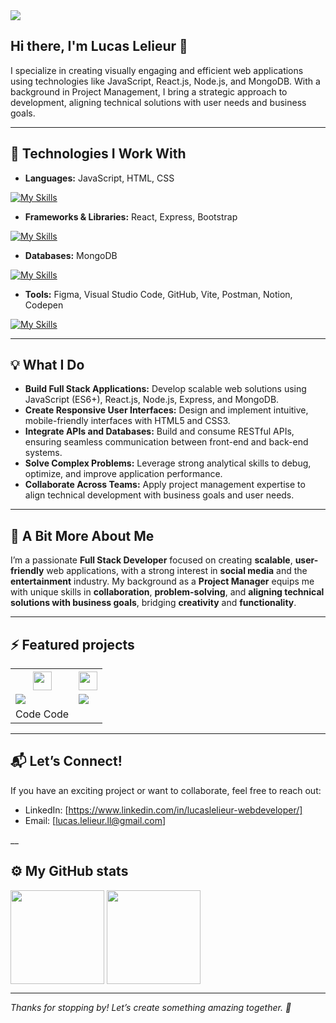 <img src="https://media.licdn.com/dms/image/v2/D4E16AQEBdQ0gV69CuA/profile-displaybackgroundimage-shrink_350_1400/profile-displaybackgroundimage-shrink_350_1400/0/1734540743585?e=1742428800&v=beta&t=xV9UpSWVrqJmnXw40e5aSWHJwP20pggHaY2Innxqlww" />

## Hi there, I'm Lucas Lelieur 👋

I specialize in creating visually engaging and efficient web applications using technologies like JavaScript, React.js, Node.js, and MongoDB. With a background in Project Management, I bring a strategic approach to development, aligning technical solutions with user needs and business goals.  

___

## 🚀 Technologies I Work With

- **Languages:** JavaScript, HTML, CSS
  
[![My Skills](https://skillicons.dev/icons?i=js,html,css&theme=light)](https://skillicons.dev)

- **Frameworks & Libraries:** React, Express, Bootstrap
  
[![My Skills](https://skillicons.dev/icons?i=react,express,bootstrap&theme=light)](https://skillicons.dev)

- **Databases:** MongoDB
  
[![My Skills](https://skillicons.dev/icons?i=mongodb&theme=light)](https://skillicons.dev)

- **Tools:** Figma, Visual Studio Code, GitHub, Vite, Postman, Notion, Codepen
  
[![My Skills](https://skillicons.dev/icons?i=figma,vscode,github,vite,postman,notion,codepen&theme=light)](https://skillicons.dev)

___

## 💡 What I Do

- **Build Full Stack Applications:** Develop scalable web solutions using JavaScript (ES6+), React.js, Node.js, Express, and MongoDB.
- **Create Responsive User Interfaces:** Design and implement intuitive, mobile-friendly interfaces with HTML5 and CSS3.
- **Integrate APIs and Databases:** Build and consume RESTful APIs, ensuring seamless communication between front-end and back-end systems.
- **Solve Complex Problems:** Leverage strong analytical skills to debug, optimize, and improve application performance.
- **Collaborate Across Teams:** Apply project management expertise to align technical development with business goals and user needs.  

___

## 🤠 A Bit More About Me

I’m a passionate **Full Stack Developer** focused on creating **scalable**, **user-friendly** web applications, with a strong interest in **social media** and the **entertainment** industry. My background as a **Project Manager** equips me with unique skills in **collaboration**, **problem-solving**, and **aligning technical solutions with business goals**, bridging **creativity** and **functionality**.  
___

## ⚡️ Featured projects

<table>
  <tr>
    <th><img src="https://res.cloudinary.com/dhluctrie/image/upload/v1736788255/LOGO_blanca_kkwqzh.png" style="height:30px"/></th>
    <th><img src="https://res.cloudinary.com/dhluctrie/image/upload/v1736788199/Logo_kzwn86.png" style="height:30px"/></th>
  </tr>
  <tr>
    <td valign="top"><img src="https://res.cloudinary.com/dhluctrie/image/upload/v1736788512/MockUp-1_r5ffnv.png"/></td>
    <td valign="top"><img src="https://res.cloudinary.com/dhluctrie/image/upload/v1736523691/La_Premiere_MockUp_kb6aeu.png"/></td>
  </tr>
  <tr>
    <td align="center">
        <span>Code</span>
        <span>Code</span>
    </td>
  </tr>
</table>

___

## 📬 Let’s Connect!
If you have an exciting project or want to collaborate, feel free to reach out:

- LinkedIn: [https://www.linkedin.com/in/lucaslelieur-webdeveloper/]  
- Email: [lucas.lelieur.ll@gmail.com]

__

## ⚙️ My GitHub stats

<div style="display: flex, justify-content:inline">
  <img height=150 align="center" src="https://github-readme-stats.vercel.app/api?username=lelieur&theme=dark&layout=compact" />
  <img height=150 align="center" src="https://github-readme-stats.vercel.app/api/top-langs?username=lelieur&theme=dark&layout=compact" />
</div>

___

*Thanks for stopping by! Let’s create something amazing together. 🚀*


<!--
**Lelieur/Lelieur** is a ✨ _special_ ✨ repository because its `README.md` (this file) appears on your GitHub profile.

Here are some ideas to get you started:

- 🔭 I’m currently working on ...
- 🌱 I’m currently learning ...
- 👯 I’m looking to collaborate on ...
- 🤔 I’m looking for help with ...
- 💬 Ask me about ...
- 📫 How to reach me: ...
- 😄 Pronouns: ...
- ⚡ Fun fact: ...
-->
